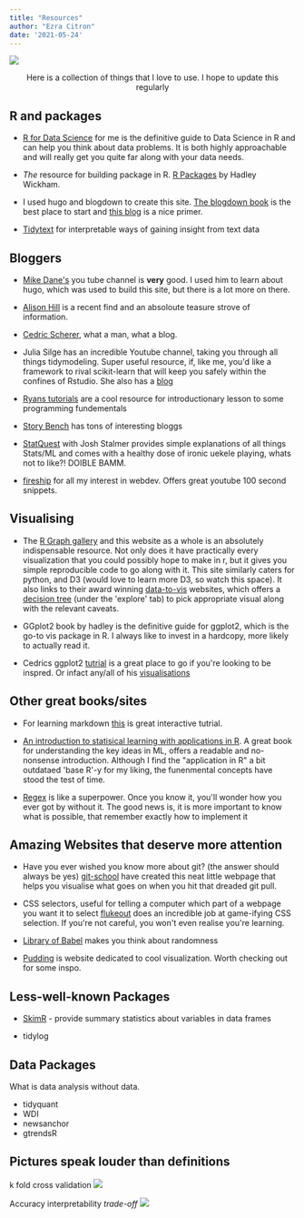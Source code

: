 ```yaml
---
title: "Resources"
author: "Ezra Citron"
date: '2021-05-24'
---
```



![](/del_post_resources/banner-resources.jpeg)

<p style="text-align: center;">Here is a collection of things that I love to use.
I hope to update this regularly</p>

## R and packages
- [R for Data Science](https://r4ds.had.co.nz/) for me is the definitive guide to Data Science in R and can help you think about data problems. It is both highly approachable and will really get you quite far along with your data needs.

- *The* resource for building package in R. [R Packages](https://r-pkgs.org/) by Hadley Wickham.
- I used hugo and blogdown to create this site. [The blogdown book](https://bookdown.org/yihui/blogdown/) is the best place to start and [this blog](https://alison.rbind.io/blog/2020-12-new-year-new-blogdown/) is a nice primer.

- [Tidytext](https://www.tidytextmining.com/) for interpretable ways of gaining insight from text data


## Bloggers
- [Mike Dane's](https://www.youtube.com/channel/UCvmINlrza7JHB1zkIOuXEbw) you tube channel is **very** good. I used him to learn about hugo, which was used to build this site, but there is a lot more on there.

- [Alison Hill](https://alison.rbind.io/projects/) is a recent find and an absoloute teasure strove of information.

- [Cedric Scherer](https://www.cedricscherer.com/), what a man, what a blog.

- Julia Silge has an incredible Youtube channel, taking you through all things tidymodeling. Super useful resource, if, like me, you'd like a framework to rival scikit-learn that will keep you safely within the confines of Rstudio. She also has a [blog](https://juliasilge.com/)

- [Ryans tutorials](https://ryanstutorials.net/) are a cool resource for introductionary lesson to some programming fundementals

- [Story Bench](https://www.storybench.org/category/how-to/) has tons of interesting bloggs

- [StatQuest](https://www.youtube.com/channel/UCtYLUTtgS3k1Fg4y5tAhLbw) with Josh Stalmer provides simple explanations of all things Stats/ML and comes with a healthy dose of ironic uekele playing, whats not to like?! DOIBLE BAMM.

- [fireship](https://www.youtube.com/channel/UCsBjURrPoezykLs9EqgamOA) for all my interest in webdev. Offers great youtube 100 second snippets.

## Visualising

- The [R Graph gallery](https://www.r-graph-gallery.com/) and this website as a whole is an absolutely indispensable resource. Not only does it have practically every visualization that you could possibly hope to make in r, but it gives you simple reproducible code to go along with it. This site similarly caters for python, and D3 (would love to learn more D3, so watch this space). It also links to their award winning [data-to-vis](https://www.data-to-viz.com/#explore) websites, which offers a [decision tree](https://www.data-to-viz.com/) (under the 'explore' tab) to pick appropriate visual along with the relevant caveats.

- GGplot2 book by hadley is the definitive guide for ggplot2, which is the go-to vis package in R. I always like to invest in a hardcopy, more likely to actually read it.

- Cedrics ggplot2 [tutrial](https://www.cedricscherer.com/2019/08/05/a-ggplot2-tutorial-for-beautiful-plotting-in-r/#panels) is a great place to go if you're looking to be inspred. Or infact any/all of his [visualisations](https://www.cedricscherer.com/top/dataviz/)

## Other great books/sites

- For learning markdown [this](https://commonmark.org/help/tutorial/) is great interactive tutrial.

- [An introduction to statisical learning with applications in R](https://static1.squarespace.com/static/5ff2adbe3fe4fe33db902812/t/6062a083acbfe82c7195b27d/1617076404560/ISLR%2BSeventh%2BPrinting.pdf). A great book for understanding the key ideas in ML, offers a readable and no-nonsense introduction. Although I find the "application in R" a bit outdataed 'base R'-y for my liking, the funenmental concepts have stood the test of time.

- [Regex](https://www.regular-expressions.info/tutorial.html) is like a superpower. Once you know it, you'll wonder how you ever got by without it. The good news is, it is more important to know what is possible, that remember exactly how to implement it

## Amazing Websites that deserve more attention

- Have you ever wished you know more about git? (the answer should always be yes)
[git-school](https://git-school.github.io/visualizing-git/) have created this neat little webpage that helps you visualise what goes on when you hit that dreaded git pull.

- CSS selectors, useful for telling a computer which part of a webpage you want it to select
[flukeout](https://flukeout.github.io/) does an incredible job at game-ifying CSS selection. If you're not careful, you won't even realise you're learning.

- [Library of Babel](https://libraryofbabel.info/) makes you think about randomness

- [Pudding](https://pudding.cool/) is website dedicated to cool visualization. Worth checking out for some inspo.


## Less-well-known Packages

- [SkimR](https://cran.r-project.org/web/packages/skimr/vignettes/skimr.html) - provide summary statistics about variables in data frames

- tidylog

## Data Packages

What is data analysis without data.

- tidyquant
- WDI
- newsanchor
- gtrendsR


## Pictures speak louder than definitions

k fold cross validation
![](/del_post_resources/kf-cv.png)

Accuracy interpretability *trade-off*
![](/del_post_resources/accuracy_interpret.png)
